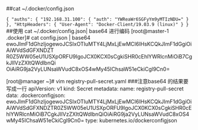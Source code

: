 
##cat ~/.docker/config.json

``
{
        "auths": {
                "192.168.31.100": {
                        "auth": "YWReaWr6SGFyYm9yMTIzNDU="
                }
        },
        "HttpHeaders": {
                "User-Agent": "Docker-Client/19.03.9 (linux)"
        }
}
``
##使用 cat ~/.docker/config.json| base64    进行编码
[root@master-1 .docker]# cat config.json | base64
ewoJImF1dGhzIjogewoJCSIxOTIuMTY4LjMxLjEwMCI6IHsKCQkJImF1dGgiOiAiWVdSdGFXNDZT
R0Z5WW05eU1USXpORFU9IgoJCX0KCX0sCgkiSHR0cEhlYWRlcnMiOiB7CgkJIlVzZXItQWdlbnQi
OiAiRG9ja2VyLUNsaWVudC8xOS4wMy45IChsaW51eCkiCgl9Cn0=

[root@manager ~]# vim registry-pull-secret.yaml  ###注意base64 的结果要写成一行
apiVersion: v1
kind: Secret
metadata:
  name: registry-pull-secret
data:
  .dockerconfigjson: ewoJImF1dGhzIjogewoJCSIxOTIuMTY4LjMxLjEwMCI6IHsKCQkJImF1dGgiOiAiWVdSdGFXNDZTR0Z5WW05eU1USXpORFU9IgoJCX0KCX0sCgkiSHR0cEhlYWRlcnMiOiB7CgkJIlVzZXItQWdlbnQiOiAiRG9ja2VyLUNsaWVudC8xOS4wMy45IChsaW51eCkiCgl9Cn0=
type: kubernetes.io/dockerconfigjson
